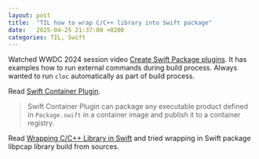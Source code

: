 ```yaml
---
layout: post
title:  "TIL how to wrap C/C++ library into Swift package"
date:   2025-04-25 21:37:00 +0200
categories: TIL, Swift
---
```

Watched WWDC 2024 session video [Create Swift Package plugins](https://developer.apple.com/videos/play/wwdc2022/110401/). It has examples how to run external commands during build process. Always wanted to run `cloc` automatically as part of build process.

Read [Swift Container Plugin](https://github.com/apple/swift-container-plugin).

> Swift Container Plugin can package any executable product defined in `Package.swift` in a container image and publish it to a container registry.

Read [Wrapping C/C++ Library in Swift](https://www.swift.org/documentation/articles/wrapping-c-cpp-library-in-swift.html) and tried wrapping in Swift package libpcap library build from sources.
